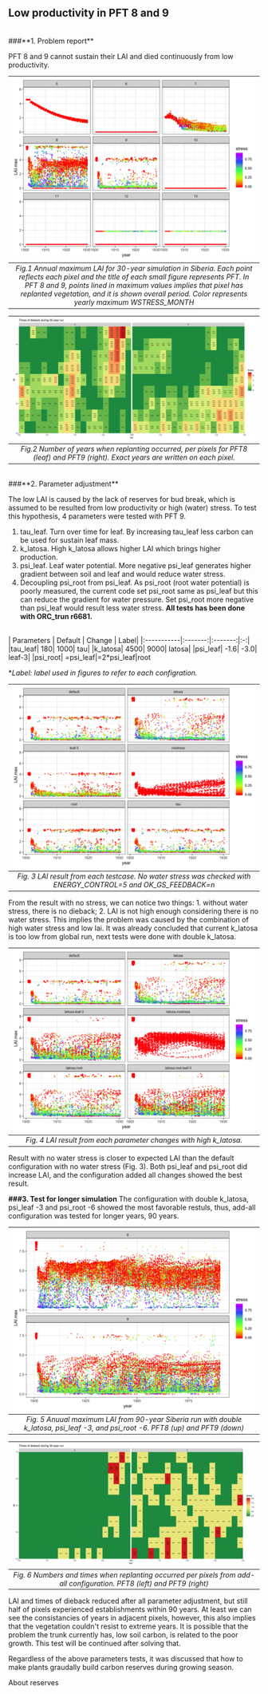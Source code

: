 ## Low productivity in PFT 8 and 9 

</br>
###**1. Problem report**

PFT 8 and 9 cannot sustain their LAI and died continuously from low productivity. 

|![](default_LAI_Max.png)|
|:--:|
|*Fig.1 Annual maximum LAI for 30-year simulation in Siberia. Each point reflects each pixel and the title of each small figure represents PFT. In PFT 8 and 9, points lined in maximum values implies that pixel has replanted vegetation, and it is shown overall period. Color represents yearly maximum WSTRESS_MONTH*|
 
|![](sibera.30yr.die.png)|
|:---:|
|*Fig.2 Number of years when replanting occurred, per pixels for PFT8 (leaf) and PFT9 (right). Exact years are written on each pixel.*|

</br>
###**2. Parameter adjustment**

The low LAI is caused by the lack of reserves for bud break, which is assumed to be resulted from low productivity or high (water) stress. To test this hypothesis, 4 parameters were tested with PFT 9.

1) tau_leaf. Turn over time for leaf. By increasing tau_leaf less carbon can be used for sustain leaf mass.
2) k_latosa. High k_latosa allows higher LAI which brings higher production.
3) psi_leaf. Leaf water potential. More negative psi_leaf generates higher gradient between soil and leaf and would reduce water stress. 
4) Decoupling psi_root from psi_leaf. As psi_root (root water potential) is poorly measured, the current code set psi_root same as psi_leaf but this can reduce the gradient for water pressure. Set psi_root more negative than psi_leaf would result less water stress. 
**All tests has been done with ORC_trun r6681.**
</br>
| Parameters | Default | Change |  Label|
|:-----------|:-------:|:-------:|:-:|
|tau_leaf| 180| 1000| tau|
|k_latosa| 4500| 9000| latosa|
|psi_leaf| -1.6| -3.0| leaf-3|
|psi_root| =psi_leaf|=2*psi_leaf|root

**Label: label used in figures to refer to each configration.*

|![](lai.compare.default.png)|
|:--:|
|*Fig. 3 LAI result from each testcase. No water stress was checked with ENERGY_CONTROL=5 and OK_GS_FEEDBACK=n*|

From the result with no stress, we can notice two things: 1. without water stress, there is no dieback; 2. LAI is not high enough considering there is no water stress. This implies the problem was caused by the combination of high water stress and low lai.  It was already concluded that current k_latosa is too low from global run, next tests were done with double k_latosa. 

|![](lai.compare.latosa.png)|
|:---:|
|*Fig. 4 LAI result from each parameter changes with high k_latosa.*|

Result with no water stress is closer to expected LAI than the default configuration with no water stress (Fig. 3). Both psi_leaf and psi_root did increase LAI, and the configuration added all changes showed the best result. 

**###3. Test for longer simulation**
The configuration with double k_latosa, psi_leaf -3 and psi_root -6 showed the most favorable restuls, thus, add-all configuration was tested for longer years, 90 years.

|![](add_up_LAI_Max.png)|
|:--:|
|*Fig. 5 Anuual maximum LAI from 90-year Siberia run with double k_latosa, psi_leaf -3, and psi_root -6. PFT8 (up) and PFT9 (down)*|

|![](sibera.param.90yr.die.png)|
|:--:|
|*Fig. 6 Numbers and times when replanting occurred per pixels from add-all configuration. PFT8 (left) and PFT9 (right)*|

LAI and times of dieback reduced after all parameter adjustment, but still half of pixels experienced establishments within 90 years. At least we can see the consistancies of years in adjacent pixels, however, this also implies that the vegetation couldn't resist to extreme years. It is possible that the problem the trunk currently has, low soil carbon, is related to the poor growth. This test will be continued after solving that. 

Regardless of the above parameters tests, it was discussed that how to make plants graudally build carbon reserves during growing season. 

About reserves 

